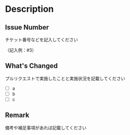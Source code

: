 # Description

## Issue Number

チケット番号などを記入してください

（記入例：#3）

## What's Changed

プルリクエストで実施したことと実施状況を記載してください

- [ ] a
- [ ] b
- [ ] c

## Remark

備考や補足事項があれば記載してください

